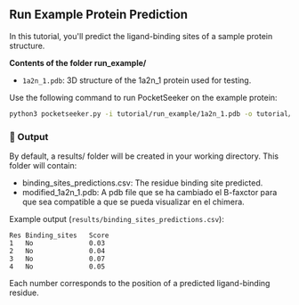 ## Run Example Protein Prediction

In this tutorial, you'll predict the ligand-binding sites of a sample protein structure.

**Contents of the folder run_example/**
- `1a2n_1.pdb`: 3D structure of the 1a2n_1 protein used for testing.

Use the following command to run PocketSeeker on the example protein:

```bash
python3 pocketseeker.py -i tutorial/run_example/1a2n_1.pdb -o tutorial/run_example/results
```

### 📂 Output

By default, a results/ folder will be created in your working directory. This folder will contain:
- binding_sites_predictions.csv: The residue binding site predicted.
- modified_1a2n_1.pdb: A pdb file que se ha cambiado el B-faxctor para que sea compatible a que se pueda visualizar en el chimera.


Example output (`results/binding_sites_predictions.csv`):
```
Res	Binding_sites	Score
1	No	            0.03
2	No	            0.04
3	No	            0.07
4	No	            0.05
```

Each number corresponds to the position of a predicted ligand-binding residue.
